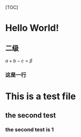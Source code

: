 [TOC]
# Hello World!
## 二级
$a + b-c=\beta$
### 这是一行
# This is a test file
## the second test
### the second test is 1
